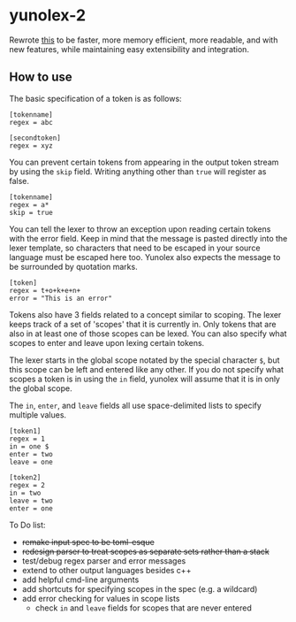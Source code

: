 # yunolex-2

Rewrote [this](https://github.com/ephing/yunolex) to be faster, more memory efficient, more readable, and with new features, while maintaining easy extensibility and integration.

## How to use

The basic specification of a token is as follows:

```
[tokenname]
regex = abc

[secondtoken]
regex = xyz
```

You can prevent certain tokens from appearing in the output token stream by using the `skip` field. Writing anything other than `true` will register as false.

```
[tokenname]
regex = a*
skip = true
```

You can tell the lexer to throw an exception upon reading certain tokens with the error field. Keep in mind that the message is pasted directly into the lexer template, so characters that need to be escaped in your source language must be escaped here too. Yunolex also expects the message to be surrounded by quotation marks.

```
[token]
regex = t+o+k+e+n+
error = "This is an error"
```

Tokens also have 3 fields related to a concept similar to scoping. The lexer keeps track of a set of 'scopes' that it is currently in. Only tokens that are also in at least one of those scopes can be lexed. You can also specify what scopes to enter and leave upon lexing certain tokens.  

The lexer starts in the global scope notated by the special character `$`, but this scope can be left and entered like any other. If you do not specify what scopes a token is in using the `in` field, yunolex will assume that it is in only the global scope.  
  
The `in`, `enter`, and `leave` fields all use space-delimited lists to specify multiple values.

```
[token1]
regex = 1
in = one $
enter = two
leave = one

[token2]
regex = 2
in = two
leave = two
enter = one
```

To Do list:

* ~~remake input spec to be toml-esque~~
* ~~redesign parser to treat scopes as separate sets rather than a stack~~
* test/debug regex parser and error messages
* extend to other output languages besides c++
* add helpful cmd-line arguments
* add shortcuts for specifying scopes in the spec (e.g. a wildcard)
* add error checking for values in scope lists
  * check `in` and `leave` fields for scopes that are never entered

